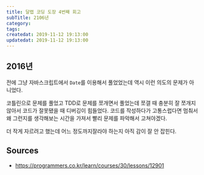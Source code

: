 ```yaml
---
title: 달랩 코딩 도장 4번째 회고
subTitle: 2106년
category: 
tags: 
createdat: 2019-11-12 19:13:00
updatedat: 2019-11-12 19:13:00
---
```


## 2016년

전에 그냥 자바스크립트에서 `Date`를 이용해서 풀었었는데 역시 이런 의도의 문제가 아니었다.  

코틀린으로 문제를 풀었고 TDD로 문제를 쪼개면서 풀었는데 쪼갤 때 충분히 잘 쪼개지 않아서 코드가 잘못됐을 때 디버깅이 힘들었다. 코드를 작성하다가 고통스럽다면 멈춰서 왜 그런지를 생각해보는 시간을 가져서 빨리 문제를 파악해서 고쳐야겠다.  

더 작게 자르려고 했는데 어느 정도까지잘라야 하는지 아직 감이 잘 안 잡힌다.

## Sources

* <https://programmers.co.kr/learn/courses/30/lessons/12901>